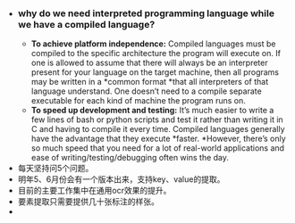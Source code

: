 - ### why do we need interpreted programming language while we have a compiled language?
	- **To achieve platform independence:** Compiled languages must be compiled to the specific architecture the program will execute on. If one is allowed to assume that there will always be an interpreter present for your language on the target machine, then all programs may be written in a *common format *that all interpreters of that language understand. One doesn’t need to a compile separate executable for each kind of machine the program runs on.
	- **To speed up development and testing:** It’s much easier to write a few lines of bash or python scripts and test it rather than writing it in C and having to compile it every time. Compiled languages generally have the advantage that they execute *faster. *However, there’s only so much speed that you need for a lot of real-world applications and ease of writing/testing/debugging often wins the day.
- 每天坚持问5个问题。
- 明年5、6月份会有一个版本出来，支持key、value的提取。
- 目前的主要工作集中在通用ocr效果的提升。
- 要素提取只需要提供几十张标注的样张。
-